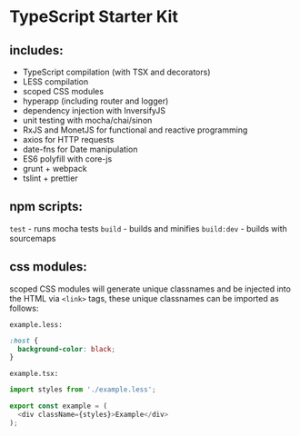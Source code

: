 TypeScript Starter Kit
==
includes:
--
 * TypeScript compilation (with TSX and decorators)
 * LESS compilation
 * scoped CSS modules
 * hyperapp (including router and logger)
 * dependency injection with InversifyJS
 * unit testing with mocha/chai/sinon
 * RxJS and MonetJS for functional and reactive programming
 * axios for HTTP requests
 * date-fns for Date manipulation
 * ES6 polyfill with core-js
 * grunt + webpack
 * tslint + prettier

npm scripts:
--
`test` - runs mocha tests
`build` - builds and minifies
`build:dev` - builds with sourcemaps

css modules:
--
scoped CSS modules will generate unique classnames and be injected into the HTML via `<link>` tags, these unique classnames can be imported as follows:

`example.less:`
```css
:host {
  background-color: black;
}
```
`example.tsx:`
```js
import styles from './example.less';

export const example = (
  <div className={styles}>Example</div>
);
```

